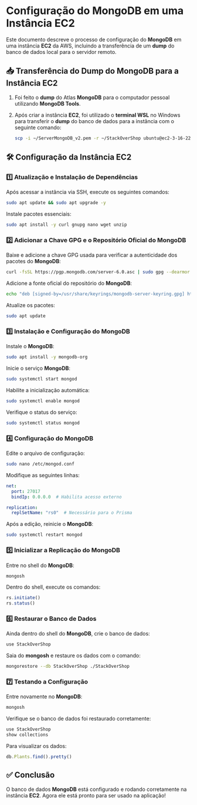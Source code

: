# Configuração do MongoDB em uma Instância EC2

Este documento descreve o processo de configuração do **MongoDB** em uma instância **EC2** da AWS, incluindo a transferência de um **dump** do banco de dados local para o servidor remoto.

## 📥 Transferência do Dump do MongoDB para a Instância EC2

1. Foi feito o **dump** do Atlas **MongoDB** para o computador pessoal utilizando **MongoDB Tools**.
2. Após criar a instância **EC2**, foi utilizado o **terminal WSL** no Windows para transferir o **dump** do banco de dados para a instância com o seguinte comando:

   ```sh
   scp -i ~/ServerMongoDB_v2.pem -r ~/StackOverShop ubuntu@ec2-3-16-22-79.us-east-2.compute.amazonaws.com:/home/ubuntu/
   ```

## 🛠️ Configuração da Instância EC2

### 1️⃣ Atualização e Instalação de Dependências

Após acessar a instância via SSH, execute os seguintes comandos:

```sh
sudo apt update && sudo apt upgrade -y
```

Instale pacotes essenciais:

```sh
sudo apt install -y curl gnupg nano wget unzip
```

### 2️⃣ Adicionar a Chave GPG e o Repositório Oficial do MongoDB

Baixe e adicione a chave GPG usada para verificar a autenticidade dos pacotes do **MongoDB**:

```sh
curl -fsSL https://pgp.mongodb.com/server-6.0.asc | sudo gpg --dearmor -o /usr/share/keyrings/mongodb-server-keyring.gpg
```

Adicione a fonte oficial do repositório do **MongoDB**:

```sh
echo "deb [signed-by=/usr/share/keyrings/mongodb-server-keyring.gpg] https://repo.mongodb.org/apt/ubuntu jammy/mongodb-org/6.0 multiverse" | sudo tee /etc/apt/sources.list.d/mongodb-org-6.0.list
```

Atualize os pacotes:

```sh
sudo apt update
```

### 3️⃣ Instalação e Configuração do MongoDB

Instale o **MongoDB**:

```sh
sudo apt install -y mongodb-org
```

Inicie o serviço **MongoDB**:

```sh
sudo systemctl start mongod
```

Habilite a inicialização automática:

```sh
sudo systemctl enable mongod
```

Verifique o status do serviço:

```sh
sudo systemctl status mongod
```

### 4️⃣ Configuração do **MongoDB**

Edite o arquivo de configuração:

```sh
sudo nano /etc/mongod.conf
```

Modifique as seguintes linhas:

```yaml
net:
  port: 27017
  bindIp: 0.0.0.0  # Habilita acesso externo

replication:
  replSetName: "rs0"  # Necessário para o Prisma
```

Após a edição, reinicie o **MongoDB**:

```sh
sudo systemctl restart mongod
```

### 5️⃣ Inicializar a Replicação do MongoDB

Entre no shell do **MongoDB**:

```sh
mongosh
```

Dentro do shell, execute os comandos:

```js
rs.initiate()
rs.status()
```

### 6️⃣ Restaurar o Banco de Dados

Ainda dentro do shell do **MongoDB**, crie o banco de dados:

```sh
use StackOverShop
```

Saia do **mongosh** e restaure os dados com o comando:

```sh
mongorestore --db StackOverShop ./StackOverShop
```

### 7️⃣ Testando a Configuração

Entre novamente no **MongoDB**:

```sh
mongosh
```

Verifique se o banco de dados foi restaurado corretamente:

```js
use StackOverShop
show collections
```

Para visualizar os dados:

```js
db.Plants.find().pretty()
```

## ✅ Conclusão

O banco de dados **MongoDB** está configurado e rodando corretamente na instância **EC2**. Agora ele está pronto para ser usado na aplicação!
